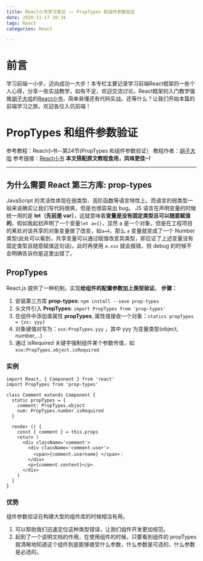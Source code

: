 ```yaml
---
title: React小书学习笔记 —— PropTypes 和组件参数验证
date: 2020-11-17 20:34
tags: React
categories: React

---
```


# 前言
学习前端一小步，迈向成功一大步！本专栏主要记录学习前端React框架的一些个人心得，分享一些实战教学，如有不足，欢迎交流讨论。React框架的入门教学强推[胡子大哈](https://www.zhihu.com/people/hu-zi-da-ha)的[React小书](http://huziketang.mangojuice.top/books/react/lesson18)，简单易懂还有代码实战。还等什么？让我们开始本篇的前端学习之旅，欢迎各位入坑前端！

<!-- more -->

# PropTypes 和组件参数验证
参考教程：React小书--第24节(PropTypes 和组件参数验证）
教程作者：[胡子大哈](https://www.zhihu.com/people/hu-zi-da-ha)
参考链接：[React小书](http://huziketang.mangojuice.top/books/react/lesson18)
**本文搭配原文教程食用，风味更佳~!**

---

## 为什么需要 React 第三方库: prop-types
JavaScript 的灵活性体现在弱类型、高阶函数等语言特性上。而语言的弱类型一般来说确实让我们写代码很爽，但是也很容易出 bug。
JS 语言在声明变量的时候统一用的是 **let（先前是 var）**，这就意味着**变量是没有固定类型且可以随意赋值的**，假如我起初声明了一个变量`let a={}`，显然 a 是一个对象，但是在工程项目的某处对该共享的对象变量做了改变，如`a=4`，那么 `a` 变量就变成了一个 Number 类型(此处可以看到，共享变量可以通过赋值改变其类型，即应证了上述变量没有固定类型且随意赋值这句话)，此时再使用 `a.xxx` 就会报错，但 debug 的时候不会明确告诉你是这里出错了。

## PropTypes
React.js 提供了一种机制，实现**给组件的配置参数加上类型验证**。
**步骤：**

1. 安装第三方库 **prop-types**:  `npm install --save prop-types`
2. 头文件引入 **PropTypes**: `import PropTypes from 'prop-types'`
3. 在组件中添加类属性 **propTypes**, 属性值接收一个对象：`statics propTypes = {xx: yyy}`
4. 对象键值对写为：`xxx:PropTypes.yyy` ，其中 yyy 为变量类型(object, number,...)
5. 通过 isRequired 关键字强制组件某个参数传值，如`xxx:PropTypes.object.isRequired`

### 实例
```
import React, { Component } from 'react'
import PropTypes from 'prop-types'

class Comment extends Component {
  static propTypes = {
    comment: PropTypes.object
    num: PropTypes.number.isRequired
  }

  render () {
    const { comment } = this.props
    return (
      <div className='comment'>
        <div className='comment-user'>
          <span>{comment.username} </span>：
        </div>
        <p>{comment.content}</p>
      </div>
    )
  }
}
```

### 优势
组件参数验证在构建大型的组件库的时候相当有用。

1. 可以帮助我们迅速定位这种类型错误，让我们组件开发更加规范。
2. 起到了一个说明文档的作用，在使用组件的时候，只要看到组件的 propTypes 就清晰地知道这个组件到底能够接受什么参数，什么参数是可选的，什么参数是必选的。

